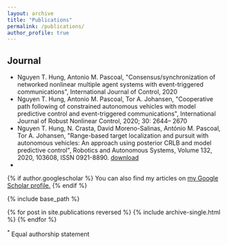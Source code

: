 ```yaml
---
layout: archive
title: "Publications"
permalink: /publications/
author_profile: true
---
```


## Journal
-  Nguyen T. Hung, Antonio M. Pascoal, "Consensus/synchronization of networked nonlinear
multiple agent systems with event-triggered communications", International Journal of Control,
2020
- Nguyen T. Hung, Antonio M. Pascoal, Tor A. Johansen, "Cooperative path following of constrained autonomous vehicles with model predictive control and event-triggered communications",
International Journal of Robust Nonlinear Control, 2020; 30: 2644– 2670
- Nguyen T. Hung, N. Crasta, David Moreno-Salinas, António M. Pascoal, Tor A. Johansen,
"Range-based target localization and pursuit with autonomous vehicles: An approach using
posterior CRLB and model predictive control", Robotics and Autonomous Systems, Volume 132,
2020, 103608, ISSN 0921-8890. [download](https://welcome.isr.tecnico.ulisboa.pt/author/antoniomanueldossantos/)
-  


{% if author.googlescholar %}
  You can also find my articles on <u><a href="{{author.googlescholar}}">my Google Scholar profile</a>.</u>
{% endif %}

{% include base_path %}

{% for post in site.publications reversed %}
  {% include archive-single.html %}
{% endfor %}

<sup>*</sup> Equal authorship statement